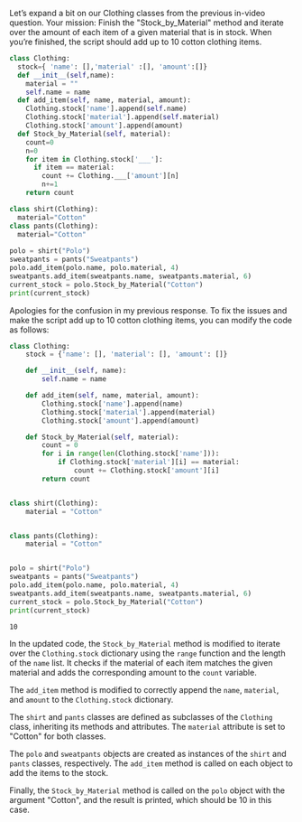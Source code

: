 Let’s expand a bit on our Clothing classes from the previous in-video question. Your mission: Finish the "Stock_by_Material" method and iterate over the amount of each item of a given material that is in stock. When you’re finished, the script should add up to 10 cotton clothing items.

```python
class Clothing:
  stock={ 'name': [],'material' :[], 'amount':[]}
  def __init__(self,name):
    material = ""
    self.name = name
  def add_item(self, name, material, amount):
    Clothing.stock['name'].append(self.name)
    Clothing.stock['material'].append(self.material)
    Clothing.stock['amount'].append(amount)
  def Stock_by_Material(self, material):
    count=0
    n=0
    for item in Clothing.stock['___']:
      if item == material:
        count += Clothing.___['amount'][n]
        n+=1
    return count

class shirt(Clothing):
  material="Cotton"
class pants(Clothing):
  material="Cotton"
  
polo = shirt("Polo")
sweatpants = pants("Sweatpants")
polo.add_item(polo.name, polo.material, 4)
sweatpants.add_item(sweatpants.name, sweatpants.material, 6)
current_stock = polo.Stock_by_Material("Cotton")
print(current_stock)
```

Apologies for the confusion in my previous response. To fix the issues and make the script add up to 10 cotton clothing items, you can modify the code as follows:

```python
class Clothing:
    stock = {'name': [], 'material': [], 'amount': []}

    def __init__(self, name):
        self.name = name

    def add_item(self, name, material, amount):
        Clothing.stock['name'].append(name)
        Clothing.stock['material'].append(material)
        Clothing.stock['amount'].append(amount)

    def Stock_by_Material(self, material):
        count = 0
        for i in range(len(Clothing.stock['name'])):
            if Clothing.stock['material'][i] == material:
                count += Clothing.stock['amount'][i]
        return count


class shirt(Clothing):
    material = "Cotton"


class pants(Clothing):
    material = "Cotton"


polo = shirt("Polo")
sweatpants = pants("Sweatpants")
polo.add_item(polo.name, polo.material, 4)
sweatpants.add_item(sweatpants.name, sweatpants.material, 6)
current_stock = polo.Stock_by_Material("Cotton")
print(current_stock)
```
    10

In the updated code, the `Stock_by_Material` method is modified to iterate over the `Clothing.stock` dictionary using the `range` function and the length of the `name` list. It checks if the material of each item matches the given material and adds the corresponding amount to the `count` variable.

The `add_item` method is modified to correctly append the `name`, `material`, and `amount` to the `Clothing.stock` dictionary.

The `shirt` and `pants` classes are defined as subclasses of the `Clothing` class, inheriting its methods and attributes. The `material` attribute is set to "Cotton" for both classes.

The `polo` and `sweatpants` objects are created as instances of the `shirt` and `pants` classes, respectively. The `add_item` method is called on each object to add the items to the stock.

Finally, the `Stock_by_Material` method is called on the `polo` object with the argument "Cotton", and the result is printed, which should be 10 in this case.